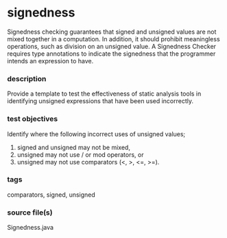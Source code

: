 # signedness
Signedness checking guarantees that signed and unsigned values are not mixed together 
in a computation. In addition, it should prohibit meaningless operations, such as 
division on an unsigned value. A Signedness Checker requires type annotations to indicate 
the signedness that the programmer intends an expression to have.

### description
Provide a template to test the effectiveness of static analysis tools in identifying 
unsigned expressions that have been used incorrectly.

### test objectives
Identify where the following incorrect uses of unsigned values;
1. signed and unsigned may not be mixed,
2. unsigned may not use / or mod operators, or
3. unsigned may not use comparators (<, >, <=, >=).

### tags
comparators, signed, unsigned

### source file(s)
Signedness.java
